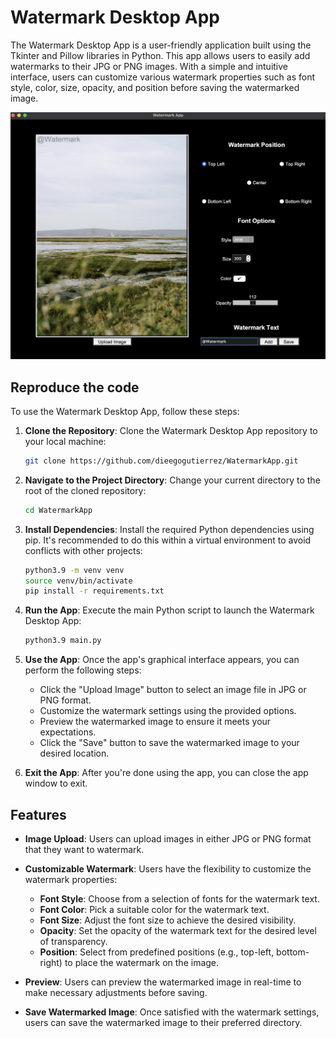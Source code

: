 # Watermark Desktop App

The Watermark Desktop App is a user-friendly application built using the Tkinter and Pillow libraries in Python. This app allows users to easily add watermarks to their JPG or PNG images. With a simple and intuitive interface, users can customize various watermark properties such as font style, color, size, opacity, and position before saving the watermarked image.

![Watermark Desktop App](assets/watermarkapp.png)

## Reproduce the code

To use the Watermark Desktop App, follow these steps:

1. **Clone the Repository**: Clone the Watermark Desktop App repository to your local machine:

    ```bash
    git clone https://github.com/dieegogutierrez/WatermarkApp.git
    ```

2. **Navigate to the Project Directory**: Change your current directory to the root of the cloned repository:

    ```bash
    cd WatermarkApp
    ```

3. **Install Dependencies**: Install the required Python dependencies using pip. It's recommended to do this within a virtual environment to avoid conflicts with other projects:

    ```bash
    python3.9 -m venv venv
    source venv/bin/activate
    pip install -r requirements.txt
    ```

4. **Run the App**: Execute the main Python script to launch the Watermark Desktop App:

    ```bash
    python3.9 main.py
    ```

5. **Use the App**: Once the app's graphical interface appears, you can perform the following steps:

    - Click the "Upload Image" button to select an image file in JPG or PNG format.
    - Customize the watermark settings using the provided options.
    - Preview the watermarked image to ensure it meets your expectations.
    - Click the "Save" button to save the watermarked image to your desired location.

6. **Exit the App**: After you're done using the app, you can close the app window to exit.

## Features

- **Image Upload**: Users can upload images in either JPG or PNG format that they want to watermark.

- **Customizable Watermark**: Users have the flexibility to customize the watermark properties:
  - **Font Style**: Choose from a selection of fonts for the watermark text.
  - **Font Color**: Pick a suitable color for the watermark text.
  - **Font Size**: Adjust the font size to achieve the desired visibility.
  - **Opacity**: Set the opacity of the watermark text for the desired level of transparency.
  - **Position**: Select from predefined positions (e.g., top-left, bottom-right) to place the watermark on the image.

- **Preview**: Users can preview the watermarked image in real-time to make necessary adjustments before saving.

- **Save Watermarked Image**: Once satisfied with the watermark settings, users can save the watermarked image to their preferred directory.